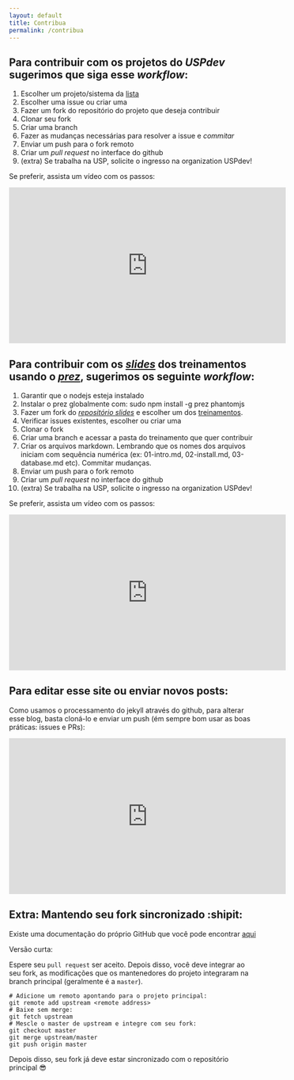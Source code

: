 ```yaml
---
layout: default
title: Contribua
permalink: /contribua
---
```


## Para contribuir com os projetos do *USPdev* sugerimos que siga esse *workflow*:

1. Escolher um projeto/sistema da [lista](https://uspdev.github.io/sistemas) 
2. Escolher uma issue ou criar uma
3. Fazer um fork do repositório do projeto que deseja contribuir
4. Clonar seu fork
5. Criar uma branch
6. Fazer as mudanças necessárias para resolver a issue e *commitar*
7. Enviar um push para o fork remoto 
8. Criar um *pull request* no interface do github
9. (extra) Se trabalha na USP, solicite o ingresso na organization USPdev!

Se preferir, assista um vídeo com os passos:
<iframe width="560" height="315" src="https://www.youtube.com/embed/8I-kY_LzJCg" frameborder="0" allow="autoplay; encrypted-media" allowfullscreen></iframe>

## Para contribuir com os [*slides*](https://github.com/uspdev/slides) dos treinamentos usando o [*prez*](https://github.com/byteclubfr/prez), sugerimos os seguinte *workflow*:

1. Garantir que o nodejs esteja instalado
2. Instalar o prez globalmente com: sudo npm install -g prez phantomjs 
3. Fazer um fork do [*repositório slides*](https://github.com/uspdev/slides) e escolher um dos [treinamentos](https://uspdev.github.io/treinamentos).
4. Verificar issues existentes, escolher ou criar uma
5. Clonar o fork 
6. Criar uma branch e acessar a pasta do treinamento que quer contribuir 
7. Criar os arquivos markdown. Lembrando que os nomes dos arquivos iniciam com sequência numérica (ex: 01-intro.md, 02-install.md, 03-database.md etc). Commitar mudanças.
8. Enviar um push para o fork remoto 
9. Criar um *pull request* no interface do github
10. (extra) Se trabalha na USP, solicite o ingresso na organization USPdev!

Se preferir, assista um vídeo com os passos:

<iframe width="560" height="315" src="https://www.youtube.com/embed/c5kOUpstLMY" frameborder="0" allow="autoplay; encrypted-media" allowfullscreen></iframe>

## Para editar esse site ou enviar novos posts:

Como usamos o processamento do jekyll através do github, para alterar esse blog, basta cloná-lo e enviar um push (ém sempre bom usar as boas práticas: issues e PRs):

<iframe width="560" height="315" src="https://www.youtube.com/embed/kRgvskeaMa0" frameborder="0" allow="autoplay; encrypted-media" allowfullscreen></iframe>

## Extra: Mantendo seu fork sincronizado :shipit:

Existe uma documentação do próprio GitHub que você pode encontrar [aqui](https://help.github.com/articles/syncing-a-fork/)

Versão curta:

Espere seu `pull request` ser aceito. Depois disso, você deve integrar ao seu fork, as modificações que os mantenedores do projeto integraram na branch principal (geralmente é a `master`).

```shell
# Adicione um remoto apontando para o projeto principal:
git remote add upstream <remote address>
# Baixe sem merge:
git fetch upstream
# Mescle o master de upstream e integre com seu fork:
git checkout master
git merge upstream/master
git push origin master

```

Depois disso, seu fork já deve estar sincronizado com o repositório principal :sunglasses:
